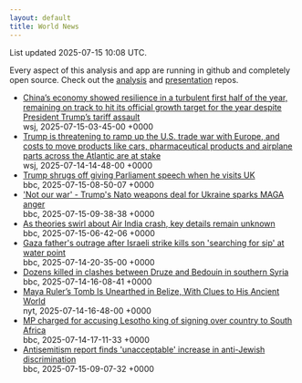 ```yaml
---
layout: default
title: World News
---
```


<div markdown="0">
<div class="byline small text-muted">List updated <span class="datetime">2025-07-15 10:08 UTC</span>.</div>

<p>Every aspect of this analysis and app are running in github and completely open source. Check out the <a href="https://github.com/Castro-Media/Analysis">analysis</a> and <a href="https://github.com/Castro-Media/TopStoryReview.com">presentation</a> repos.</p>
<ul>
<li><a href='https://www.wsj.com/world/china/chinas-economy-slows-in-line-with-expectations-1c34e51f'>China&#8217;s economy showed resilience in a turbulent first half of the year, remaining on track to hit its official growth target for the year despite President Trump&#8217;s tariff assault</a><div class='byline small text-muted'>wsj, <span class="datetime">2025-07-15-03-45-00 +0000</span></div></li>
<li><a href='https://www.wsj.com/economy/trade/european-union-exports-tariffs-explained-64acab19'>Trump is threatening to ramp up the U.S. trade war with Europe, and costs to move products like cars, pharmaceutical products and airplane parts across the Atlantic are at stake</a><div class='byline small text-muted'>wsj, <span class="datetime">2025-07-14-14-48-00 +0000</span></div></li>
<li><a href='https://www.bbc.com/news/articles/cx2g1xexe7qo'>Trump shrugs off giving Parliament speech when he visits UK</a><div class='byline small text-muted'>bbc, <span class="datetime">2025-07-15-08-50-07 +0000</span></div></li>
<li><a href='https://www.bbc.com/news/articles/c14e2ydv4d6o'>'Not our war' - Trump's Nato weapons deal for Ukraine sparks MAGA anger</a><div class='byline small text-muted'>bbc, <span class="datetime">2025-07-15-09-38-38 +0000</span></div></li>
<li><a href='https://www.bbc.com/news/articles/cp3lpdqp7x3o'>As theories swirl about Air India crash, key details remain unknown</a><div class='byline small text-muted'>bbc, <span class="datetime">2025-07-15-06-42-06 +0000</span></div></li>
<li><a href='https://www.bbc.com/news/articles/ckglpk9xjewo'>Gaza father's outrage after Israeli strike kills son 'searching for sip' at water point</a><div class='byline small text-muted'>bbc, <span class="datetime">2025-07-14-20-35-00 +0000</span></div></li>
<li><a href='https://www.bbc.com/news/articles/cgmwp70pwmyo'>Dozens killed in clashes between Druze and Bedouin in southern Syria</a><div class='byline small text-muted'>bbc, <span class="datetime">2025-07-14-16-08-41 +0000</span></div></li>
<li><a href='https://www.nytimes.com/2025/07/10/world/americas/maya-tomb-caracol-belize.html'>Maya Ruler&#8217;s Tomb Is Unearthed in Belize, With Clues to His Ancient World</a><div class='byline small text-muted'>nyt, <span class="datetime">2025-07-14-16-48-00 +0000</span></div></li>
<li><a href='https://www.bbc.com/news/articles/cp86pznd65ko'>MP charged for accusing Lesotho king of signing over country to South Africa</a><div class='byline small text-muted'>bbc, <span class="datetime">2025-07-14-17-11-33 +0000</span></div></li>
<li><a href='https://www.bbc.com/news/articles/crl0p2xk4w3o'>Antisemitism report finds 'unacceptable' increase in anti-Jewish discrimination</a><div class='byline small text-muted'>bbc, <span class="datetime">2025-07-15-09-07-32 +0000</span></div></li>
</ul>
</div>
